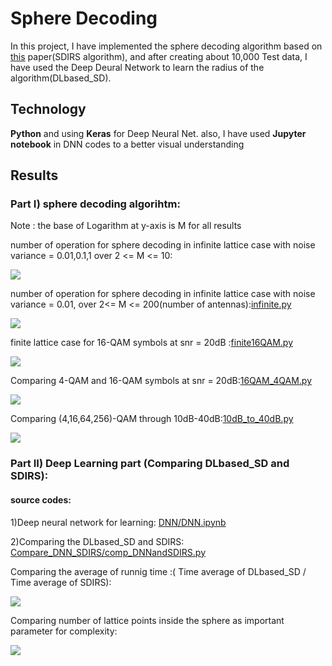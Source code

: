 # Sphere Decoding
In this project, I have implemented the sphere decoding algorithm based on [this](http://users.ece.utexas.edu/~hvikalo/pubs/paper1r.pdf) paper(SDIRS algorithm), and after creating about 10,000 Test data, I have used the Deep Deural Network to learn the radius of the algorithm(DLbased_SD).



## Technology
**Python** and using **Keras** for Deep Neural Net.
also, I have used **Jupyter notebook** in DNN codes to a better visual understanding


## Results

### Part I) sphere decoding algorihtm:

Note : the base of Logarithm at y-axis is M for all results

number of operation for sphere decoding in infinite lattice case with noise variance = 0.01,0.1,1 over 2 <= M <= 10:

![](https://github.com/SINAABBASI/SphereDecoding/blob/master/Results/infinitelattice0.01to1.png)

number of operation for sphere decoding in infinite lattice case with noise variance = 0.01, over 2<= M <= 200(number of antennas):[infinite.py](https://github.com/SINAABBASI/Sphere-Decoding/blob/master/infinite.py)


![](https://github.com/SINAABBASI/Sphere-Decoding/blob/master/Results/infiniteLattice_0.01.png)

finite lattice case for 16-QAM symbols at snr = 20dB :[finite16QAM.py](https://github.com/SINAABBASI/Sphere-Decoding/blob/master/finite16QAM.py)

![](https://github.com/SINAABBASI/Sphere-Decoding/blob/master/Results/16QAM_20db.png)


Comparing 4-QAM and 16-QAM symbols at snr = 20dB:[16QAM_4QAM.py](https://github.com/SINAABBASI/Sphere-Decoding/blob/master/16QAM_4QAM.py)

![](https://github.com/SINAABBASI/Sphere-Decoding/blob/master/Results/16QAMvs4QAM_20db.png)

Comparing (4,16,64,256)-QAM through 10dB-40dB:[10dB_to_40dB.py](https://github.com/SINAABBASI/Sphere-Decoding/blob/master/10dB%20_to_40dB.py)

![](https://github.com/SINAABBASI/Sphere-Decoding/blob/master/Results/10dB_to_40dB.png)

### Part II) Deep Learning part (Comparing DLbased_SD and SDIRS):
#### source codes: 
1)Deep neural network for learning: [DNN/DNN.ipynb](https://github.com/SINAABBASI/Sphere-Decoding/blob/master/DNN/DNN.ipynb)

2)Comparing the DLbased_SD and SDIRS: [Compare_DNN_SDIRS/comp_DNNandSDIRS.py](https://github.com/SINAABBASI/Sphere-Decoding/blob/master/Compare_DNN_SDIRS/comp_DNNandSDIRS.py)

Comparing the average of runnig time :( Time average of DLbased_SD / Time average of SDIRS):

![](https://github.com/SINAABBASI/Sphere-Decoding/blob/master/Results/DNNvsSDIRS_Time.png)

Comparing number of lattice points inside the sphere as important parameter for complexity:

![](https://github.com/SINAABBASI/Sphere-Decoding/blob/master/Results/DNNvsSDIRS_NumberOfLatticePoints.png)
